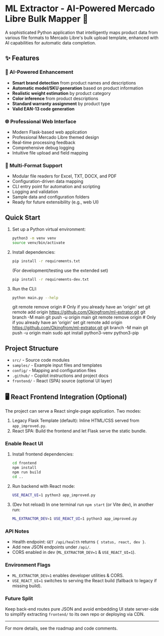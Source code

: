 # ML Extractor - AI-Powered Mercado Libre Bulk Mapper 🚀

A sophisticated Python application that intelligently maps product data from various file formats to Mercado Libre's bulk upload template, enhanced with AI capabilities for automatic data completion.

## ✨ Features

### 🧠 AI-Powered Enhancement
- **Smart brand detection** from product names and descriptions
- **Automatic model/SKU generation** based on product information  
- **Realistic weight estimation** by product category
- **Color inference** from product descriptions
- **Standard warranty assignment** by product type
- **Valid EAN-13 code generation**

### 🌐 Professional Web Interface
- Modern Flask-based web application
- Professional Mercado Libre themed design
- Real-time processing feedback
- Comprehensive debug logging
- Intuitive file upload and field mapping

### 📁 Multi-Format Support
- Modular file readers for Excel, TXT, DOCX, and PDF
- Configuration-driven data mapping
- CLI entry point for automation and scripting
- Logging and validation
- Sample data and configuration folders
- Ready for future extensibility (e.g., web UI)

## Quick Start
1. Set up a Python virtual environment:
   ```bash
   python3 -m venv venv
   source venv/bin/activate
   ```
2. Install dependencies:
   ```bash
   pip install -r requirements.txt
   ```
   (For development/testing use the extended set)
   ```bash
   pip install -r requirements-dev.txt
   ```
3. Run the CLI:
   ```bash
   python main.py --help
   ```
      git remote remove origin  # Only if you already have an 'origin' set
   git remote add origin https://github.com/Okingfrom/ml-extrator.git
   git branch -M main
   git push -u origin main   git remote remove origin  # Only if you already have an 'origin' set
   git remote add origin https://github.com/Okingfrom/ml-extrator.git
   git branch -M main
   git push -u origin main   sudo apt install python3-venv python3-pip

## Project Structure
- `src/` - Source code modules
- `samples/` - Example input files and templates
- `config/` - Mapping and configuration files
- `.github/` - Copilot instructions and project docs
- `frontend/` - React (SPA) source (optional UI layer)

## 🖥 React Frontend Integration (Optional)
The project can serve a React single-page application. Two modes:

1. Legacy Flask Template (default): Inline HTML/CSS served from `app_improved.py`.
2. React SPA: Build the frontend and let Flask serve the static bundle.

### Enable React UI
1. Install frontend dependencies:
   ```bash
   cd frontend
   npm install
   npm run build
   cd ..
   ```
2. Run backend with React mode:
   ```bash
   USE_REACT_UI=1 python3 app_improved.py
   ```
3. (Dev hot reload) In one terminal run `npm start` (or Vite dev), in another run:
   ```bash
   ML_EXTRACTOR_DEV=1 USE_REACT_UI=1 python3 app_improved.py
   ```

### API Notes
- Health endpoint: `GET /api/health` returns `{ status, react, dev }`.
- Add new JSON endpoints under `/api/`.
- CORS enabled in dev (`ML_EXTRACTOR_DEV=1` & `USE_REACT_UI=1`).

### Environment Flags
- `ML_EXTRACTOR_DEV=1` enables developer utilities & CORS.
- `USE_REACT_UI=1` switches to serving the React build (fallback to legacy if missing build).

### Future Split
Keep back-end routes pure JSON and avoid embedding UI state server-side to simplify extracting `frontend/` to its own repo or deploying via CDN.

---
For more details, see the roadmap and code comments.
